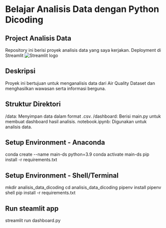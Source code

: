 # Belajar Analisis Data dengan Python Dicoding

## Project Analisis Data

Repository ini berisi proyek analisis data yang saya kerjakan. Deployment di Streamlit <img src="https://user-images.githubusercontent.com/7164864/217935870-c0bc60a3-6fc0-4047-b011-7b4c59488c91.png" alt="Streamlit logo"></img>

## Deskripsi

Proyek ini bertujuan untuk menganalisis data dari Air Quality Dataset dan menghasilkan wawasan serta informasi berguna.

## Struktur Direktori

/data: Menyimpan data dalam format .csv.
/dashboard: Berisi main.py untuk membuat dashboard hasil analisis.
notebook.ipynb: Digunakan untuk analisis data.


## Setup Environment - Anaconda

conda create --name main-ds python=3.9
conda activate main-ds
pip install -r requirements.txt


## Setup Environment - Shell/Terminal

mkdir analisis_data_dicoding
cd analisis_data_dicoding
pipenv install
pipenv shell
pip install -r requirements.txt


## Run steamlit app

streamlit run dashboard.py

